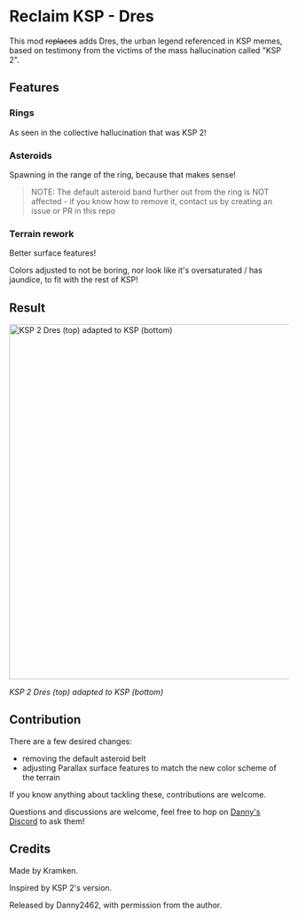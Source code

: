 # Reclaim KSP - Dres

This mod ~~replaces~~ adds Dres, the urban legend referenced in KSP memes, based on testimony from the victims of the mass hallucination called "KSP 2".

## Features
### Rings
As seen in the collective hallucination that was KSP 2!
### Asteroids
Spawning in the range of the ring, because that makes sense!
> NOTE: The default asteroid band further out from the ring is NOT affected - if you know how to remove it, contact us by creating an issue or PR in this repo
### Terrain rework
Better surface features!

Colors adjusted to not be boring, nor look like it's oversaturated / has jaundice, to fit with the rest of KSP!

## Result
<img src=".github/rsc/img/compare-ksp2-ksp1.png" alt="KSP 2 Dres (top) adapted to KSP (bottom)" width="640">

_KSP 2 Dres (top) adapted to KSP (bottom)_

## Contribution
There are a few desired changes:
- removing the default asteroid belt
- adjusting Parallax surface features to match the new color scheme of the terrain

If you know anything about tackling these, contributions are welcome.

Questions and discussions are welcome, feel free to hop on [Danny's Discord](https://discord.gg/Xr9eHaHau2) to ask them!

## Credits
Made by Kramken.

Inspired by KSP 2's version.

Released by Danny2462, with permission from the author.

